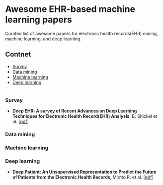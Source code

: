 
# Awesome EHR-based machine learning papers

Curated list of awesome papers for electronic health records(EHR) mining, machine learning, and deep learning.

## Contnet
- [Survey](#survey)
- [Data mining](#data-mining)
- [Machine learning](#machine-learning)
- [Deep learning](#deep-learning)

#

### Survey
- **Deep EHR: A survey of Recent Advances on Deep Learning Techniques for Electronic Health Record(EHR) Analysis**, B. Shickel et al. [[pdf](https://arxiv.org/pdf/1706.03446.pdf)]

### Data mining

### Machine learning

### Deep learning
- **Deep Patient: An Unsupervised Representation to Predict the Future of Patients from the Electronic Health Records**, Miotto R. et.al. [[pdf](https://www.ncbi.nlm.nih.gov/pmc/articles/PMC4869115/pdf/srep26094.pdf)]
